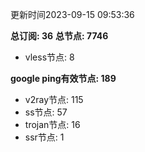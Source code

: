 更新时间2023-09-15 09:53:36

**总订阅: 36**
**总节点: 7746**
- vless节点: 8

**google ping有效节点: 189**
- v2ray节点: 115
- ss节点: 57
- trojan节点: 16
- ssr节点: 1
